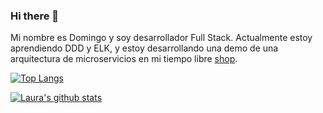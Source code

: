 ### Hi there 👋

Mi nombre es Domingo y soy desarrollador Full Stack. Actualmente estoy aprendiendo DDD y ELK, y estoy desarrollando una demo de una arquitectura de microservicios en mi tiempo libre [shop](https://github.com/DomingoAlvarez99/shop).

[![Top Langs](https://github-readme-stats.vercel.app/api/top-langs/?username=DomingoAlvarez99)](https://github.com/DomingoAlvarez99/github-readme-stats)

[![Laura's github stats](https://github-readme-stats.vercel.app/api?username=DomingoAlvarez99)](https://github.com/DomingoAlvarez99/github-readme-stats&count_private=true)

